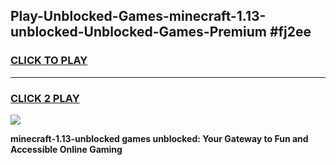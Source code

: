 
## Play-Unblocked-Games-minecraft-1.13-unblocked-Unblocked-Games-Premium #fj2ee
<h3>
<a href="https://premium.freeplayer.one?title=minecraft-1.13-unblocked&ref=12M">CLICK TO PLAY</a></h3>
<hr>

<h3>
<a href="https://premium.freeplayer.one?title=minecraft-1.13-unblocked&ref=12M">CLICK 2 PLAY</a>
  
</h3>

<a href="https://premium.freeplayer.one?title=minecraft-1.13-unblocked&ref=12M"><img src="https://clearcache.store/games.png"></a>


**minecraft-1.13-unblocked games unblocked: Your Gateway to Fun and Accessible Online Gaming**
